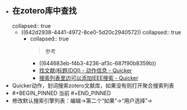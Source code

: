 - ## 在zotero库中查找
  collapsed:: true
	- ((642d2938-4441-4972-8ce0-5d20c2940572))
	  collapsed:: true
		- collapsed:: true
		  >参考
			- ((644683eb-f4b3-4236-af3c-687f90b8359b))
			- [找文献(标题/DOI) - 动作信息 - Quicker](https://getquicker.net/sharedaction?code=bbca1648-696a-48f4-3975-08da71e0d453)
			- [搜索列表里边可以添加IEEE搜索 - Quicker](https://getquicker.net/Common/Topics/ViewTopic/14486)
- Quicker动作，划词搜索zotero文献库，如果没有则打开聚合搜索列表
- #+BEGIN_PINNED
  当前
  #+END_PINNED
- 修改默认搜索引擎列表：编辑->第二个“如果”->“用户选择”->